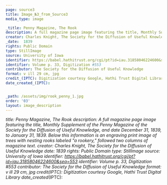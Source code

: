 ```yaml
---
page: source3
title: Image_№3_from_Source3
media_type: image

_title: Penny Magazine, The Rook
description: A full magazine page image featuring the title, Monthly Supplement of the Penny Magazine of the Society for the Diffusion of Useful Knowledge, and date December 31, 1839, to January 31, 1839. Below this information is an engraving print image of trees with nesting rooks labeled "a rookery," followed two columns of magazine text. 
creator: Charles Knight, The Society for the Diffusion of Useful Knowledge
_date:  1839
rights: Public Domain
type: StillImage
source: University of Iowa
identifier: https://babel.hathitrust.org/cgi/pt?id=iau.31858046224600&seq=553
identifier: Volume p. 33, Digitization #553
contributor: The Society for the Diffusion of Useful Knowledge
format: v ill 29 cm, jpg
credit_(IPTC): Digitization courtesy Google, Hathi Trust Digital Library
date_created_(IPTC):


_path: /assets/img/rook_penny_1.jpg
order: '03'
layout: image_description
---
```


_title: Penny Magazine, The Rook
description: A full magazine page image featuring the title, Monthly Supplement of the Penny Magazine of the Society for the Diffusion of Useful Knowledge, and date December 31, 1839, to January 31, 1839. Below this information is an engraving print image of trees with nesting rooks labeled "a rookery," followed two columns of magazine text. 
creator: Charles Knight, The Society for the Diffusion of Useful Knowledge
_date:  1839
rights: Public Domain
type: StillImage
source: University of Iowa
identifier: https://babel.hathitrust.org/cgi/pt?id=iau.31858046224600&seq=553
identifier: Volume p. 33, Digitization #553
contributor: The Society for the Diffusion of Useful Knowledge
format: v ill 29 cm, jpg
credit_(IPTC): Digitization courtesy Google, Hathi Trust Digital Library
date_created_(IPTC):



